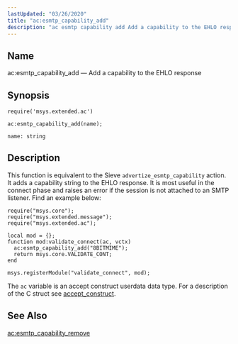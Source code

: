 ```yaml
---
lastUpdated: "03/26/2020"
title: "ac:esmtp_capability_add"
description: "ac esmtp capability add Add a capability to the EHLO response ac esmtp capability add name This function is equivalent to the Sieve advertize esmtp capability action It adds a capability string to the EHLO response It is most useful in the connect phase and raises an error if the..."
---
```


<a name="lua.ref.ac_esmtp_capability_add"></a> 
## Name

ac:esmtp_capability_add — Add a capability to the EHLO response

<a name="idp23364448"></a> 
## Synopsis

`require('msys.extended.ac')`

`ac:esmtp_capability_add(name);`

`name: string`<a name="idp23367840"></a> 
## Description

This function is equivalent to the Sieve `advertize_esmtp_capability` action. It adds a capability string to the EHLO response. It is most useful in the connect phase and raises an error if the session is not attached to an SMTP listener. Find an example below:

<a name="lua.ref.ac_esmtp_capability_add.example"></a> 


```
require("msys.core");
require("msys.extended.message");
require("msys.extended.ac");

local mod = {};
function mod:validate_connect(ac, vctx)
  ac:esmtp_capability_add("8BITMIME");
  return msys.core.VALIDATE_CONT;
end

msys.registerModule("validate_connect", mod);
```

The `ac` variable is an accept construct userdata data type. For a description of the C struct see [accept_construct](/momentum/3/3-api/structs-accept-construct).

<a name="idp23374384"></a> 
## See Also

[ac:esmtp_capability_remove](/momentum/3/3-reference/3-reference-lua-ref-ac-esmtp-capability-remove)